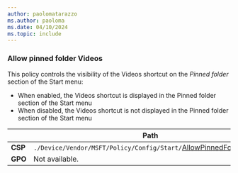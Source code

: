 ```yaml
---
author: paolomatarazzo
ms.author: paoloma
ms.date: 04/10/2024
ms.topic: include
---
```


### Allow pinned folder Videos

This policy controls the visibility of the Videos shortcut on the *Pinned folder* section of the Start menu:

- When enabled, the Videos shortcut is displayed in the Pinned folder section of the Start menu
- When disabled, the Videos shortcut is not displayed in the Pinned folder section of the Start menu

|  | Path |
|--|--|
| **CSP** | `./Device/Vendor/MSFT/Policy/Config/Start/`[AllowPinnedFolderVideos](/windows/client-management/mdm/policy-csp-start#allowpinnedfoldervideos) |
| **GPO** | Not available. |
